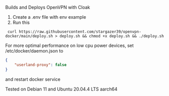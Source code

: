 Builds and Deploys OpenVPN with Cloak 

1. Create a .env file with env example
2. Run this 
```
 curl https://raw.githubusercontent.com/stargazer39/openvpn-docker/main/deploy.sh > deploy.sh && chmod +x deploy.sh && ./deploy.sh
```

For more optimal performance on low cpu power devices, set
/etc/docker/daemon.json to
```json
{
    "userland-proxy": false
}
```
and restart docker service

Tested on Debian 11 and Ubuntu 20.04.4 LTS aarch64 
